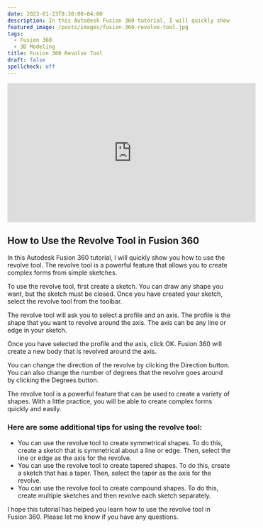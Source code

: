 ```yaml
---
date: 2023-01-23T8:30:00-04:00
description: In this Autodesk Fusion 360 tutorial, I will quickly show you how to use the revolve tool. The revolve tool is a powerful feature that allows you to create complex forms from simple sketches.
featured_image: /posts/images/fusion-360-revolve-tool.jpg
tags:
  - Fusion 360
  - 3D Modeling
title: Fusion 360 Revolve Tool
draft: false
spellcheck: off
---
```


<div class="iframe-16-9-container">
<iframe class="youTubeIframe" width="560" height="315" src="https://www.youtube.com/embed/VzossdZbGtk?rel=0" title="YouTube video player" frameborder="0" allow="accelerometer; autoplay; clipboard-write; encrypted-media; gyroscope; picture-in-picture; web-share" allowfullscreen></iframe>
</div>

## How to Use the Revolve Tool in Fusion 360

In this Autodesk Fusion 360 tutorial, I will quickly show you how to use the revolve tool. The revolve tool is a powerful feature that allows you to create complex forms from simple sketches.

To use the revolve tool, first create a sketch. You can draw any shape you want, but the sketch must be closed. Once you have created your sketch, select the revolve tool from the toolbar.

The revolve tool will ask you to select a profile and an axis. The profile is the shape that you want to revolve around the axis. The axis can be any line or edge in your sketch.

Once you have selected the profile and the axis, click OK. Fusion 360 will create a new body that is revolved around the axis.

You can change the direction of the revolve by clicking the Direction button. You can also change the number of degrees that the revolve goes around by clicking the Degrees button.

The revolve tool is a powerful feature that can be used to create a variety of shapes. With a little practice, you will be able to create complex forms quickly and easily.

### Here are some additional tips for using the revolve tool:

- You can use the revolve tool to create symmetrical shapes. To do this, create a sketch that is symmetrical about a line or edge. Then, select the line or edge as the axis for the revolve.
- You can use the revolve tool to create tapered shapes. To do this, create a sketch that has a taper. Then, select the taper as the axis for the revolve.
- You can use the revolve tool to create compound shapes. To do this, create multiple sketches and then revolve each sketch separately.

I hope this tutorial has helped you learn how to use the revolve tool in Fusion 360. Please let me know if you have any questions.

